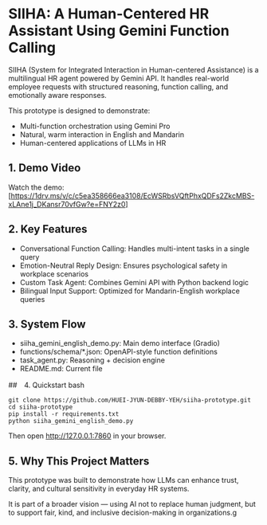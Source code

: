 # SIIHA: A Human-Centered HR Assistant Using Gemini Function Calling

SIIHA (System for Integrated Interaction in Human-centered Assistance) is a multilingual HR agent powered by Gemini API. It handles real-world employee requests with structured reasoning, function calling, and emotionally aware responses.

This prototype is designed to demonstrate:
- Multi-function orchestration using Gemini Pro
- Natural, warm interaction in English and Mandarin
- Human-centered applications of LLMs in HR

## 1. Demo Video
Watch the demo:
[https://1drv.ms/v/c/c5ea358666ea3108/EcWSRbsVQftPhxQDFs2ZkcMBS-xLAne1j_DKansr70vfGw?e=FNY2z0]

## 2. Key Features
- Conversational Function Calling: Handles multi-intent tasks in a single query
- Emotion-Neutral Reply Design: Ensures psychological safety in workplace scenarios
- Custom Task Agent: Combines Gemini API with Python backend logic
- Bilingual Input Support: Optimized for Mandarin-English workplace queries

## 3. System Flow
- siiha_gemini_english_demo.py: Main demo interface (Gradio)
- functions/schema/*.json: OpenAPI-style function definitions
- task_agent.py: Reasoning + decision engine
- README.md: Current file

##　4. Quickstart
bash
```
git clone https://github.com/HUEI-JYUN-DEBBY-YEH/siiha-prototype.git
cd siiha-prototype
pip install -r requirements.txt
python siiha_gemini_english_demo.py
```
Then open http://127.0.0.1:7860 in your browser.

## 5. Why This Project Matters
This prototype was built to demonstrate how LLMs can enhance trust, clarity, and cultural sensitivity in everyday HR systems.

It is part of a broader vision — using AI not to replace human judgment, but to support fair, kind, and inclusive decision-making in organizations.g